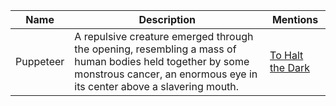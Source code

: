 <!-- ### NOTE: This file should not be edited by hand. Please edit the .csv file. -->
|   Name  |                                                                                    Description                                                                                   |                            Mentions                            |
|---------|----------------------------------------------------------------------------------------------------------------------------------------------------------------------------------|----------------------------------------------------------------|
|Puppeteer|A repulsive creature emerged through the opening, resembling a mass of human bodies held together by some monstrous cancer, an enormous eye in its center above a slavering mouth.|[To Halt the Dark](../main-story/16-rosetta/to-halt-the-dark.md)|